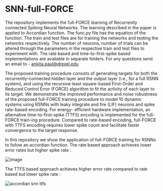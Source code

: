# SNN-full-FORCE

The repository implements the full-FORCE learning of  Recurrently connected Spiking Neural Networks. 
The learning described in the paper is applied to Accordian function. The func.py file has the equation of the function. The train and test files are for training the networks and testing the networks respectively. The number of neurons, number of trials can be altered through the parameters in the respective train and test files to experiment with. 
The rate based and time-to-first-spike based implementations are available in separate folders. For any questions send an email to - ankita.paul@drexel.edu


The proposed training procedure consists of generating targets for both the recurrently-connected hidden layer and the output layer (i.e., for a full RSNN system), and using the recursive least square-based First-Order and Reduced Control Error (FORCE) algorithm to fit the activity of each layer to its target. We demonstrate the improved performance and noise robustness of the proposed full-FORCE training procedure to model 10 dynamic systems using RSNNs with leaky integrate and
fire (LIF) neurons and spike rate-based encoding. For energy- efficient hardware implementation, an alternative time-to-first-spike (TTFS) encoding is implemented for the full-FORCE train-ing procedure. Compared to rate-based encoding, full-FORCE with TTFS encoding requires lower spike count and facilitate faster convergence to the target response.

In this repository we show the application of full-FORCE training for RSNNs to follow an accordian function.
The rate based approach achieves lower error rates but higher spike rate :

![image](https://user-images.githubusercontent.com/53861279/167372114-6762dea5-be9d-4e14-a225-8a140327cad8.png)

The TTFS based approach achieves higher error rate compared to rate based but lower spike rate :

![accordian snn ttfs](https://user-images.githubusercontent.com/53861279/167361343-f4a7f7a0-f9fb-44ce-aec2-f999b2321501.png)
